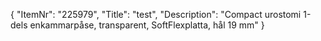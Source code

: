 {
  "ItemNr": "225979",
  "Title": "test",
  "Description": "Compact urostomi 1-dels enkammarpåse, transparent, SoftFlexplatta, hål 19 mm"
}